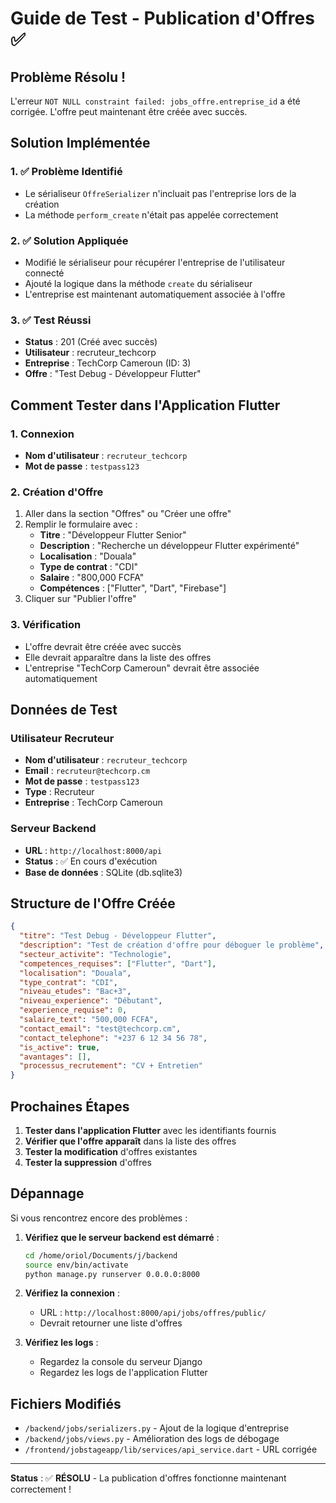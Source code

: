 # Guide de Test - Publication d'Offres ✅

## Problème Résolu !

L'erreur `NOT NULL constraint failed: jobs_offre.entreprise_id` a été corrigée. L'offre peut maintenant être créée avec succès.

## Solution Implémentée

### 1. ✅ Problème Identifié
- Le sérialiseur `OffreSerializer` n'incluait pas l'entreprise lors de la création
- La méthode `perform_create` n'était pas appelée correctement

### 2. ✅ Solution Appliquée
- Modifié le sérialiseur pour récupérer l'entreprise de l'utilisateur connecté
- Ajouté la logique dans la méthode `create` du sérialiseur
- L'entreprise est maintenant automatiquement associée à l'offre

### 3. ✅ Test Réussi
- **Status** : 201 (Créé avec succès)
- **Utilisateur** : recruteur_techcorp
- **Entreprise** : TechCorp Cameroun (ID: 3)
- **Offre** : "Test Debug - Développeur Flutter"

## Comment Tester dans l'Application Flutter

### 1. Connexion
- **Nom d'utilisateur** : `recruteur_techcorp`
- **Mot de passe** : `testpass123`

### 2. Création d'Offre
1. Aller dans la section "Offres" ou "Créer une offre"
2. Remplir le formulaire avec :
   - **Titre** : "Développeur Flutter Senior"
   - **Description** : "Recherche un développeur Flutter expérimenté"
   - **Localisation** : "Douala"
   - **Type de contrat** : "CDI"
   - **Salaire** : "800,000 FCFA"
   - **Compétences** : ["Flutter", "Dart", "Firebase"]
3. Cliquer sur "Publier l'offre"

### 3. Vérification
- L'offre devrait être créée avec succès
- Elle devrait apparaître dans la liste des offres
- L'entreprise "TechCorp Cameroun" devrait être associée automatiquement

## Données de Test

### Utilisateur Recruteur
- **Nom d'utilisateur** : `recruteur_techcorp`
- **Email** : `recruteur@techcorp.cm`
- **Mot de passe** : `testpass123`
- **Type** : Recruteur
- **Entreprise** : TechCorp Cameroun

### Serveur Backend
- **URL** : `http://localhost:8000/api`
- **Status** : ✅ En cours d'exécution
- **Base de données** : SQLite (db.sqlite3)

## Structure de l'Offre Créée

```json
{
  "titre": "Test Debug - Développeur Flutter",
  "description": "Test de création d'offre pour déboguer le problème",
  "secteur_activite": "Technologie",
  "competences_requises": ["Flutter", "Dart"],
  "localisation": "Douala",
  "type_contrat": "CDI",
  "niveau_etudes": "Bac+3",
  "niveau_experience": "Débutant",
  "experience_requise": 0,
  "salaire_text": "500,000 FCFA",
  "contact_email": "test@techcorp.cm",
  "contact_telephone": "+237 6 12 34 56 78",
  "is_active": true,
  "avantages": [],
  "processus_recrutement": "CV + Entretien"
}
```

## Prochaines Étapes

1. **Tester dans l'application Flutter** avec les identifiants fournis
2. **Vérifier que l'offre apparaît** dans la liste des offres
3. **Tester la modification** d'offres existantes
4. **Tester la suppression** d'offres

## Dépannage

Si vous rencontrez encore des problèmes :

1. **Vérifiez que le serveur backend est démarré** :
   ```bash
   cd /home/oriol/Documents/j/backend
   source env/bin/activate
   python manage.py runserver 0.0.0.0:8000
   ```

2. **Vérifiez la connexion** :
   - URL : `http://localhost:8000/api/jobs/offres/public/`
   - Devrait retourner une liste d'offres

3. **Vérifiez les logs** :
   - Regardez la console du serveur Django
   - Regardez les logs de l'application Flutter

## Fichiers Modifiés

- `/backend/jobs/serializers.py` - Ajout de la logique d'entreprise
- `/backend/jobs/views.py` - Amélioration des logs de débogage
- `/frontend/jobstageapp/lib/services/api_service.dart` - URL corrigée

---

**Status** : ✅ **RÉSOLU** - La publication d'offres fonctionne maintenant correctement !
